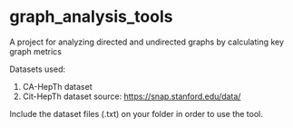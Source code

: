 # graph_analysis_tools
A project for analyzing directed and undirected graphs by calculating key graph metrics

Datasets used:
1. CA-HepTh dataset
2. Cit-HepTh dataset
source: https://snap.stanford.edu/data/

Include the dataset files (.txt) on your folder in order to use the tool.
